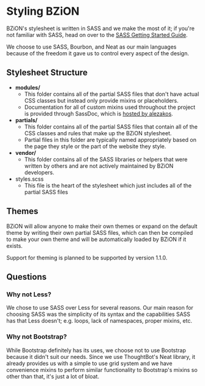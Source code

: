 Styling BZiON
===

BZiON's stylesheet is written in SASS and we make the most of it; if you're not familiar with SASS, head on over to the [SASS Getting Started Guide](http://sass-lang.com/guide).

We choose to use SASS, Bourbon, and Neat as our main languages because of the freedom it gave us to control every aspect of the design.

## Stylesheet Structure

- **modules/**
    - This folder contains all of the partial SASS files that don't have actual CSS classes but instead only provide mixins or placeholders.
    - Documentation for all of custom mixins used throughout the project is provided through SassDoc, which is [hosted by alezakos](http://helit.org/bziondoc/sassdoc/).
- **partials/**
    - This folder contains all of the partial SASS files that contain all of the CSS classes and rules that make up the BZiON stylesheet.
    - Partial files in this folder are typically named appropriately based on the page they style or the part of the website they style.
- **vendor/**
    - This folder contains all of the SASS libraries or helpers that were written by others and are not actively maintained by BZiON developers.
- styles.scss
    - This file is the heart of the stylesheet which just includes all of the partial SASS files

## Themes

BZiON will allow anyone to make their own themes or expand on the default theme by writing their own partial SASS files, which can then be compiled to make your own theme and will be automatically loaded by BZiON if it exists.

Support for theming is planned to be supported by version 1.1.0.

## Questions

### Why not Less?

We chose to use SASS over Less for several reasons. Our main reason for choosing SASS was the simplicity of its syntax and the capabilities SASS has that Less doesn't; e.g. loops, lack of namespaces, proper mixins, etc.

### Why not Bootstrap?

While Bootstrap definitely has its uses, we choose not to use Bootstrap because it didn't suit our needs. Since we use ThoughtBot's Neat library, it already provides us with a simple to use grid system and we have convenience mixins to perform similar functionality to Bootstrap's mixins so other than that, it's just a lot of bloat.